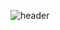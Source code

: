 <!-- ### Hi there 👋 -->
![header](https://capsule-render.vercel.app/api?type=Waving&color=auto&height=300&section=header&text=capsule%20render&fontSize=90)


<!--
**wolveshowl/wolveshowl** is a ✨ _special_ ✨ repository because its `README.md` (this file) appears on your GitHub profile.

Here are some ideas to get you started:

- 🔭 I’m currently working on ...
- 🌱 I’m currently learning ...
- 👯 I’m looking to collaborate on ...
- 🤔 I’m looking for help with ...
- 💬 Ask me about ...
- 📫 How to reach me: ...
- 😄 Pronouns: ...
- ⚡ Fun fact: ...
-->
